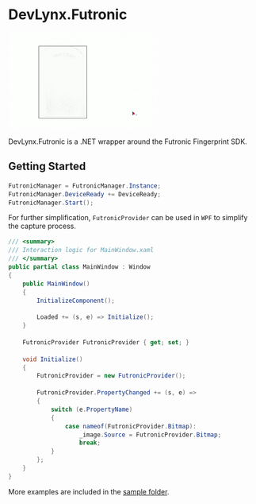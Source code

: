 # DevLynx.Futronic

![preview](./assets/preview.gif)

DevLynx.Futronic is a .NET wrapper around the Futronic Fingerprint SDK.

## Getting Started

``` C#
FutronicManager = FutronicManager.Instance;
FutronicManager.DeviceReady += DeviceReady;
FutronicManager.Start();
```

For further simplification, `FutronicProvider` can be used in `WPF` to simplify the capture process.

```C#
/// <summary>
/// Interaction logic for MainWindow.xaml
/// </summary>
public partial class MainWindow : Window
{
    public MainWindow()
    {
        InitializeComponent();

        Loaded += (s, e) => Initialize();
    }

    FutronicProvider FutronicProvider { get; set; }

    void Initialize()
    {
        FutronicProvider = new FutronicProvider();

        FutronicProvider.PropertyChanged += (s, e) =>
        {
            switch (e.PropertyName)
            {
                case nameof(FutronicProvider.Bitmap):
                    _image.Source = FutronicProvider.Bitmap;
                    break;
            }
        };
    }
}
```

More examples are included in the [sample folder](./samples/).